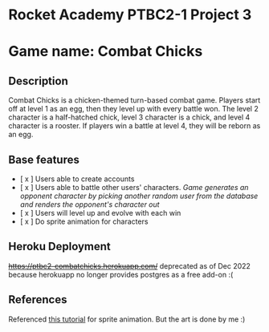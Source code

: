 # Rocket Academy PTBC2-1 Project 3
# Game name: Combat Chicks

## Description

Combat Chicks is a chicken-themed turn-based combat game. Players start off at level 1 as an egg, then they level up with every battle won. The level 2 character is a half-hatched chick, level 3 character is a chick, and level 4 character is a rooster. If players win a battle at level 4, they will be reborn as an egg.

## Base features

- [ x ] Users able to create accounts
- [ x ] Users able to battle other users' characters.
  _Game generates an opponent character by picking another random user from the database and renders the opponent's character out_
- [ x ] Users will level up and evolve with each win
- [ x ] Do sprite animation for characters

## Heroku Deployment
~~https://ptbc2-combatchicks.herokuapp.com/~~ deprecated as of Dec 2022 because herokuapp no longer provides postgres as a free add-on :(

## References
Referenced [this tutorial](https://www.youtube.com/watch?v=CY0HE277IBM) for sprite animation. But the art is done by me :)

